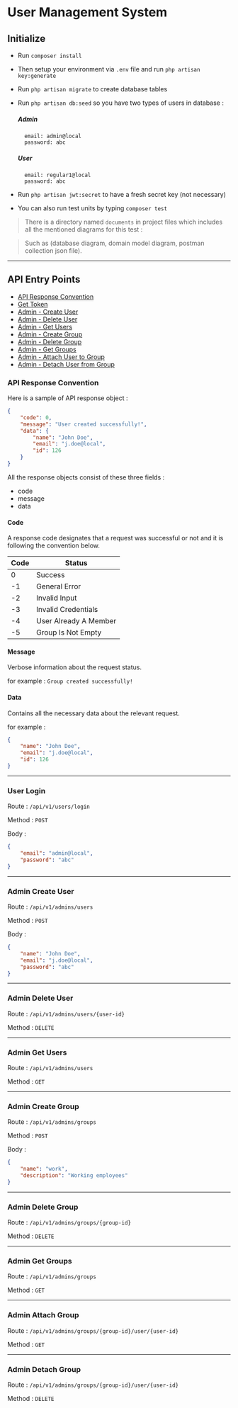# User Management System

## Initialize
* Run `composer install`
* Then setup your environment via `.env` file and run `php artisan key:generate`
* Run `php artisan migrate` to create database tables
* Run `php artisan db:seed` so you have two types of users in database : 

    ##### Admin
    
        email: admin@local
        password: abc
    ##### User
    
        email: regular1@local
        password: abc
        
* Run `php artisan jwt:secret` to have a fresh secret key (not necessary)
* You can also run test units by typing `composer test`
> There is a directory named `documents` in project files which includes all the mentioned diagrams for this test :

> Such as (database diagram, domain model diagram, postman collection json file).

<hr>

## API Entry Points

* [API Response Convention](#api-response-convention)
* [Get Token](#user-login)
* [Admin - Create User](#admin-create-user)
* [Admin - Delete User](#admin-delete-user)
* [Admin - Get Users](#admin-get-users)
* [Admin - Create Group](#admin-create-group)
* [Admin - Delete Group](#admin-delete-group)
* [Admin - Get Groups](#admin-get-groups)
* [Admin - Attach User to Group](#admin-attach-group)
* [Admin - Detach User from Group](#admin-detach-group)

### API Response Convention

Here is a sample of API response object : 

```json
{
    "code": 0,
    "message": "User created successfully!",
    "data": {
        "name": "John Doe",
        "email": "j.doe@local",
        "id": 126
    }
}
```

All the response objects consist of these three fields : 

* code
* message 
* data

#### Code
A response code designates that a request was successful or not and it is following the convention below.

| Code | Status    |
| ---- | --------- |
|   0  | Success   |
|   -1  | General Error   |
|   -2  | Invalid Input   |
|   -3  | Invalid Credentials |
|   -4  | User Already A Member |
|   -5  | Group Is Not Empty  |

#### Message
Verbose information about the request status.

for example : `Group created successfully!`

#### Data
Contains all the necessary data about the relevant request.

for example : 

```json
{
    "name": "John Doe",
    "email": "j.doe@local",
    "id": 126
}
```

<hr>

### User Login

Route : `/api/v1/users/login`

Method : `POST`

Body : 

```json
{
    "email": "admin@local",
    "password": "abc"
}
```

<hr>

### Admin Create User

Route : `/api/v1/admins/users`

Method : `POST`

Body :

```json
{
    "name": "John Doe",
    "email": "j.doe@local",
    "password": "abc"
}
```

<hr>

### Admin Delete User

Route : `/api/v1/admins/users/{user-id}`

Method : `DELETE`

<hr>

### Admin Get Users

Route : `/api/v1/admins/users`

Method : `GET`

<hr>

### Admin Create Group

Route : `/api/v1/admins/groups`

Method : `POST`

Body : 

```json
{
    "name": "work",
    "description": "Working employees"
}
```

<hr>

### Admin Delete Group

Route : `/api/v1/admins/groups/{group-id}`

Method : `DELETE`

<hr>

### Admin Get Groups

Route : `/api/v1/admins/groups`

Method : `GET`

<hr>

### Admin Attach Group

Route : `/api/v1/admins/groups/{group-id}/user/{user-id}`

Method : `GET`

<hr>

### Admin Detach Group

Route : `/api/v1/admins/groups/{group-id}/user/{user-id}`

Method : `DELETE`

